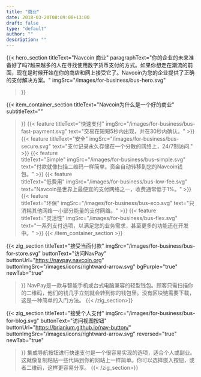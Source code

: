 ```yaml
---
title: "商业"
date: 2018-03-20T08:09:08+13:00
draft: false
type: "default"
author: ""
description: ""
---
```

{{< hero_section
titleText="Navcoin 商业"
paragraphText="你的企业的未来准备好了吗?越来越多的人在寻找使用数字货币支付的方式。如果你想走在潮流的前面，现在是时候开始在你的商店和网上接受它了。Navcoin为您的企业提供了正确的支付解决方案。"
imgSrc="/images/for-business/bus-hero.svg"
>}}

{{< item_container_section 
    titleText="Navcoin为什么是一个好的商业"
    subtitleText=""
>}}
    {{< feature 
        titleText="快速支付"
        imgSrc="/images/for-business/bus-fast-payment.svg"
        text="交易在短短5秒内出现，并在30秒内确认。"
    >}}
    {{< feature 
        titleText="安全"
        imgSrc="/images/for-business/bus-secure.svg"
        text="支付记录永久存储在一个分散的网络上，24/7制访问."
    >}}
    {{< feature                 
        titleText="Simple"
        imgSrc="/images/for-business/bus-simple.svg"
        text="付款就像扫描二维码一样简单。资金自动转移到您的Navcoin钱包。"
    >}}
    {{< feature                 
        titleText="低费用"
        imgSrc="/images/for-business/bus-low-fee.svg"
        text="Navcoin是世界上最便宜的支付网络之一，收费通常低于1%。"
    >}}
    {{< feature                 
        titleText="环保"
        imgSrc="/images/for-business/bus-eco.svg"
        text="只消耗其他网络一小部分能量的支付网络。"
    >}}
    {{< feature                 
        titleText="灵活性"
        imgSrc="/images/for-business/bus-flex.svg"
        text="一系列支付选项，以满足您的业务需求，甚至更多的功能还在开发中。"
    >}}
{{< /item_container_section >}}

{{< zig_section
  titleText="接受当面付款"
  imgSrc="/images/for-business/bus-for-store.svg"
  buttonText="访问NavPay"
  buttonUrl="https://navpay.navcoin.org"
  buttonImgSrc="/images/icons/rightward-arrow.svg"
  bgPurple="true"
  newTab="true"
>}}
NavPay是一款与智能手机或台式电脑兼容的轻型钱包。顾客只需扫描你的二维码，他们的钱几乎立刻就会转到你的钱包里。没有区块链需要下载，这是一种简单的入门方法。
{{< /zig_section>}}

{{< zig_section
  titleText="接受个人支付"
  imgSrc="/images/for-business/bus-for-blog.svg"
  buttonText="访问视图按钮"
  buttonUrl="https://brianium.github.io/nav-button/"
  buttonImgSrc="/images/icons/rightward-arrow.svg"
  reversed="true"
  newTab="true"
>}}
集成导航按钮进行快速支付是一个很容易实现的选项，适合个人或副业。这就像复制粘贴一些代码到你的网站上一样简单。你可以选择嵌入按钮，或者二维码，这样更容易分享。
{{< /zig_section>}}
